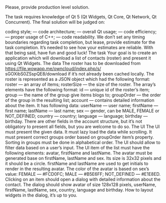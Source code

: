 Please, provide production level solution.

The task requires knowledge of Qt 5 (Qt Widgets, Qt Core, Qt Network, Qt Concurrent).
The final solution will be judged on:

coding style;
— code architecture;
— overall Qt usage;
— code efficiency;
— proper usage of C++;
— code readability.
We don’t set any timing boundaries regarding task completion, but lease, provide
estimate for the task completion. It’s needed to see how your estimates are reliable.
With that being said, have fun and good luck!
The task
Your goal is to create an application which will download a list of contacts (roster) and
present it using Qt Widgets.
The data
The roster has to be downloaded from https://file.wowapp.me/owncloud/index.php/s/
sGOXibS0ZSspQE8/download if it’s not already been cached locally.
The roster is represented as a JSON object which had the following format:
roster — an array of items;
rosterSize — the size of the roster.
The array’s elements have the following format:
id — unique id of the roster’s item;
group — the name of the group give items blogs to;
groupOrder — the order of the group in the resulting list;
account — contains detailed information about the item. It has following data:
userName — user name;
firstName — first name;
lastName — last name;
sex — gender, can be MALE, FEMALE or NOT_DEFINED;
country — country;
language — language;
birthday — birthday.
There are other fields in the account structure, but it’s not obligatory to present all
fields, but you are welcome to do so.
The UI
The UI must present the given data. It must lazy load the data while scrolling. It must
present correct groups order based on groupOrder item’s property. Sorting in groups
must be done in alphabetical order. The UI should allow to filter data based on a user’s
input.
The UI item of the list must have the following elements: avatar, firstName and
lastName.
The avatar must be generated base on firstName, lastName and sex. Its size is 32x32
pixels and it should be a circle. firstName and lastName are used to get initials to
render in the resulting avatar. The color of the avatar is based on sex’s value:
FEMALE — #FCD0FC;
MALE — #B5E6FF;
NOT_DEFINED — #E1E8ED.
Clicking on an item should open a dialog with detailed information about the contact.
The dialog should show avatar of size 128x128 pixels, userName, firstName,
lastName, sex, country, language and birthday. How to layout widgets in the dialog,
it’s up to you.
